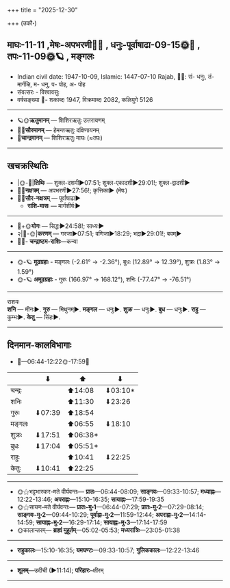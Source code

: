 +++
title = "2025-12-30"

+++
(उकौ॰)
## माघः-11-11  ,मेषः-अपभरणी🌛🌌  ,  धनुः-पूर्वाषाढा-09-15🌞🌌  ,  तपः-11-09🌞🪐  , मङ्गलः
- Indian civil date: 1947-10-09, Islamic: 1447-07-10 Rajab, 🌌🌞: सं- धनुः, तं- मार्गऴि, म- धनु, प- पोह, अ- पोह
- संवत्सरः - विश्वावसुः
- वर्षसङ्ख्या 🌛- शकाब्दः 1947, विक्रमाब्दः 2082, कलियुगे 5126
___________________
- 🪐🌞**ऋतुमानम्** — शिशिरऋतुः उत्तरायणम्
- 🌌🌞**सौरमानम्** — हेमन्तऋतुः दक्षिणायनम्
- 🌛**चान्द्रमानम्** — शिशिरऋतुः माघः (≈तपः)
___________________


## खचक्रस्थितिः
- |🌞-🌛|**तिथिः** — शुक्ल-दशमी►07:51; शुक्ल-एकादशी►29:01!; शुक्ल-द्वादशी►  
- 🌌🌛**नक्षत्रम्** — अपभरणी►27:56!; कृत्तिका► (मेषः)  
- 🌌🌞**सौर-नक्षत्रम्** — पूर्वाषाढा►  
  - **राशि-मासः** — मार्गशीर्षः► 
___________________
- 🌛+🌞**योगः** — सिद्धः►24:58!; साध्यः►  
- २|🌛-🌞|**करणम्** — गरजा►07:51; वणिजा►18:29; भद्रा►29:01!; बवम्►  
- 🌌🌛- **चन्द्राष्टम-राशिः**—कन्या  
___________________
- 🌞-🪐 **मूढग्रहाः** - मङ्गलः (-2.61° → -2.36°), बुधः (12.89° → 12.39°), शुक्रः (1.83° → 1.59°)
- 🌞-🪐 **अमूढग्रहाः** - गुरुः (166.97° → 168.12°), शनिः (-77.47° → -76.51°)
___________________
राशयः  
**शनि** — मीनः►. **गुरु** — मिथुनम्►. **मङ्गल** — धनुः►. **शुक्र** — धनुः►. **बुध** — धनुः►. **राहु** — कुम्भः►. **केतु** — सिंहः►. 
___________________


## दिनमान-कालविभागाः
- 🌅—06:44-12:22🌞-17:59🌇  

|      |⬇     |⬆     |⬇     |
|------|-----|-----|------|
|चन्द्रः|     |⬆14:08 |⬇03:10*|
|शनिः   |     |⬆11:30 |⬇23:26 |
|गुरुः  |⬇07:39 |⬆18:54 |     |
|मङ्गलः |     |⬆06:55 |⬇18:10 |
|शुक्रः |⬇17:51 |⬆06:38*|     |
|बुधः   |⬇17:04 |⬆05:51*|     |
|राहुः  |     |⬆10:41 |⬇22:25 |
|केतुः  |⬇10:41 |⬆22:25 |     |
___________________
- 🌞⚝भट्टभास्कर-मते वीर्यवन्तः— **प्रातः**—06:44-08:09; **साङ्गवः**—09:33-10:57; **मध्याह्नः**—12:22-13:46; **अपराह्णः**—15:10-16:35; **सायाह्नः**—17:59-19:35  
- 🌞⚝सायण-मते वीर्यवन्तः— **प्रातः-मु॰1**—06:44-07:29; **प्रातः-मु॰2**—07:29-08:14; **साङ्गवः-मु॰2**—09:44-10:29; **पूर्वाह्णः-मु॰2**—11:59-12:44; **अपराह्णः-मु॰2**—14:14-14:59; **सायाह्नः-मु॰2**—16:29-17:14; **सायाह्नः-मु॰3**—17:14-17:59  
- 🌞कालान्तरम्— **ब्राह्मं मुहूर्तम्**—05:02-05:53; **मध्यरात्रिः**—23:05-01:38  
___________________
- **राहुकालः**—15:10-16:35; **यमघण्टः**—09:33-10:57; **गुलिककालः**—12:22-13:46  
___________________
- **शूलम्**—उदीची (►11:14); **परिहारः**–क्षीरम्  
___________________

